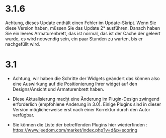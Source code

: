 3.1.6 
=====

Achtung, dieses Update enthält einen Fehler im Update-Skript.
Wenn Sie diese Version haben, müssen Sie das Update 2* ausführen.
Danach haben Sie ein leeres Armaturenbrett, das ist normal, das ist der Cache der geleert wurde, es wird notwendig sein, ein paar Stunden zu warten, bis er nachgefüllt wird.

3.1 
===

-   Achtung, wir haben die Schritte der Widgets geändert das können also eine 
    Auswirkung auf die Positionierung Ihrer widget auf den Designs/Ansicht und 
    Armaturenbrett haben.

-   Diese Aktualisierung macht eine Änderung im Plugin-Design
    zwingend erforderlich (empfohlene Änderung in 3.0). Einige Plugins
    sind in dieser Version möglicherweise erst nach einer Korrektur 
    durch den Autor verfügbar.

-   Sie können die Liste der betreffenden Plugins hier wiederfinden :
    <https://www.jeedom.com/market/index.php?v=d&p=scoring>


